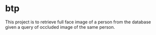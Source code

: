 # btp
This project is to retrieve full face image of a person from the database given a query of occluded image of the same person.
